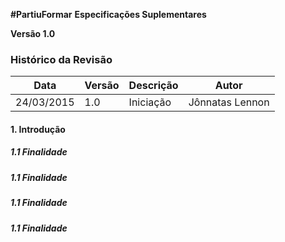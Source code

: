 **#PartiuFormar**
**Especificações Suplementares**
 
**Versão 1.0**

### Histórico da Revisão
Data|Versão|Descrição|Autor
-----|------|---------|-------
24/03/2015|1.0|Iniciação|Jônnatas Lennon

#### 1. Introdução
##### 1.1 Finalidade
##### 1.1 Finalidade
##### 1.1 Finalidade
##### 1.1 Finalidade